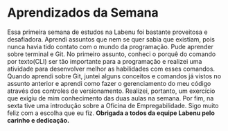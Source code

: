 # Aprendizados da Semana
Essa primeira semana de estudos na Labenu foi bastante proveitosa e desafiadora. Aprendi assuntos que nem se quer sabia que existiam, pois nunca havia tido contato com o mundo da programação. Pude aprender sobre terminal e Git. No primeiro assunto, conheci o porquê do comando por texto(CLI) ser tão importante para a programação e realizei uma atividade para desenvolver melhor as habilidades com esses comandos. Quando aprendi sobre Git, juntei alguns conceitos e comandos já vistos no assunto anterior e aprendi como fazer o gerenciamento do meu código através dos controles de versionamento. Realizei, portanto, um exercício que exigiu de mim conhecimento das duas aulas na semana. Por fim, na sexta tive uma introdução sobre a Oficina de Empregabilidade. Sigo muito feliz com a escolha que eu fiz. **Obrigada a todos da equipe Labenu pelo carinho e dedicação.**
